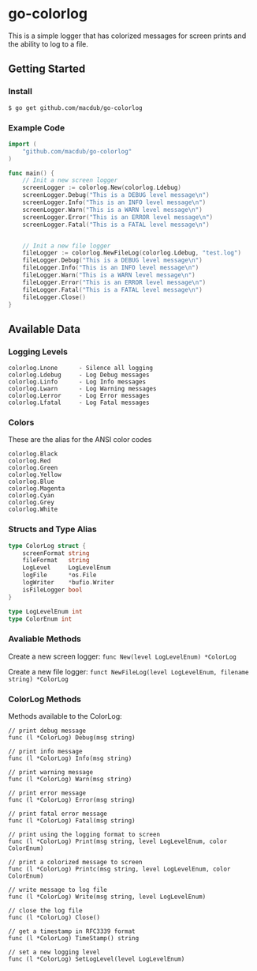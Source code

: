 # go-colorlog
This is a simple logger that has colorized messages for screen prints and the ability to log to a file.

## Getting Started
### Install
`$ go get github.com/macdub/go-colorlog`

### Example Code
```go
import (
    "github.com/macdub/go-colorlog"
)

func main() {
    // Init a new screen logger
    screenLogger := colorlog.New(colorlog.Ldebug)
    screenLogger.Debug("This is a DEBUG level message\n")
    screenLogger.Info("This is an INFO level message\n")
    screenLogger.Warn("This is a WARN level message\n")
    screenLogger.Error("This is an ERROR level message\n")
    screenLogger.Fatal("This is a FATAL level message\n")


    // Init a new file logger
    fileLogger := colorlog.NewFileLog(colorlog.Ldebug, "test.log")
    fileLogger.Debug("This is a DEBUG level message\n")
    fileLogger.Info("This is an INFO level message\n")
    fileLogger.Warn("This is a WARN level message\n")
    fileLogger.Error("This is an ERROR level message\n")
    fileLogger.Fatal("This is a FATAL level message\n")
    fileLogger.Close()
}
```

## Available Data
### Logging Levels
```
colorlog.Lnone      - Silence all logging
colorlog.Ldebug     - Log Debug messages
colorlog.Linfo      - Log Info messages
colorlog.Lwarn      - Log Warning messages
colorlog.Lerror     - Log Error messages
colorlog.Lfatal     - Log Fatal messages
```
### Colors
These are the alias for the ANSI color codes
```
colorlog.Black
colorlog.Red
colorlog.Green
colorlog.Yellow
colorlog.Blue
colorlog.Magenta
colorlog.Cyan
colorlog.Grey
colorlog.White
```

### Structs and Type Alias
```go
type ColorLog struct {
    screenFormat string
    fileFormat   string
    LogLevel     LogLevelEnum
    logFile      *os.File
    logWriter    *bufio.Writer
    isFileLogger bool
}

type LogLevelEnum int
type ColorEnum int
```
### Avaliable Methods
Create a new screen logger:
`func New(level LogLevelEnum) *ColorLog`

Create a new file logger:
`funct NewFileLog(level LogLevelEnum, filename string) *ColorLog`

### ColorLog Methods
Methods available to the ColorLog:
```
// print debug message
func (l *ColorLog) Debug(msg string)

// print info message
func (l *ColorLog) Info(msg string)

// print warning message
func (l *ColorLog) Warn(msg string)

// print error message
func (l *ColorLog) Error(msg string)

// print fatal error message
func (l *ColorLog) Fatal(msg string)

// print using the logging format to screen
func (l *ColorLog) Print(msg string, level LogLevelEnum, color ColorEnum)

// print a colorized message to screen
func (l *ColorLog) Printc(msg string, level LogLevelEnum, color ColorEnum)

// write message to log file
func (l *ColorLog) Write(msg string, level LogLevelEnum)

// close the log file
func (l *ColorLog) Close()

// get a timestamp in RFC3339 format
func (l *ColorLog) TimeStamp() string

// set a new logging level
func (l *ColorLog) SetLogLevel(level LogLevelEnum)
```
